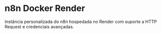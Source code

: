 # n8n Docker Render
Instância personalizada do n8n hospedada no Render com suporte a HTTP Request e credenciais avançadas.
